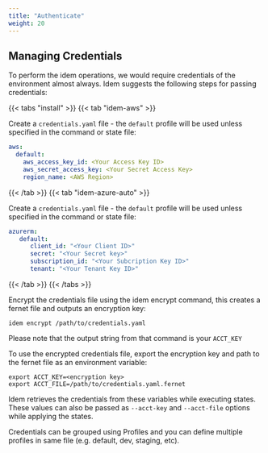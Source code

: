 ```yaml
---
title: "Authenticate"
weight: 20
---
```


## Managing Credentials

To perform the idem operations, we would require credentials of the environment almost always.
Idem suggests the following steps for passing credentials:

{{< tabs "install" >}}
{{< tab "idem-aws" >}}

Create a `credentials.yaml` file - the `default` profile will be used unless specified in the command or state file:

```yaml
aws:
  default:
    aws_access_key_id: <Your Access Key ID>
    aws_secret_access_key: <Your Secret Access Key>
    region_name: <AWS Region>
```
{{< /tab >}}
{{< tab "idem-azure-auto" >}}

Create a `credentials.yaml` file - the `default` profile will be used unless specified in the command or state file:

```yaml
azurerm:
   default:
      client_id: "<Your Client ID>"
      secret: "<Your Secret key>"
      subscription_id: "<Your Subcription Key ID>"
      tenant: "<Your Tenant Key ID>"
```

{{< /tab >}}
{{< /tabs >}}


Encrypt the credentials file using the idem encrypt command, this creates a fernet file and outputs an encryption key:

```shell
idem encrypt /path/to/credentials.yaml
```
Please note that the output string from that command is your `ACCT_KEY`

To use the encrypted credentials file, export the encryption key and path to the fernet file as an environment variable:
```shell
export ACCT_KEY=<encryption key>
export ACCT_FILE=/path/to/credentials.yaml.fernet
```
Idem retrieves the credentials from these variables while executing states. These values can also be passed as `--acct-key` and `--acct-file` options while applying the states.

Credentials can be grouped using Profiles and you can define multiple profiles in same file (e.g. default, dev, staging, etc).
